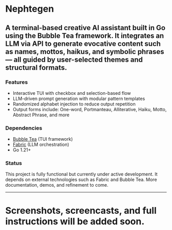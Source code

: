 # Nephtegen

## A terminal-based creative AI assistant built in Go using the Bubble Tea framework. It integrates an LLM via API to generate evocative content such as names, mottos, haikus, and symbolic phrases — all guided by user-selected themes and structural formats.

### Features

- Interactive TUI with checkbox and selection-based flow
- LLM-driven prompt generation with modular pattern templates
- Randomized alphabet injection to reduce output repetition
- Output forms include: One-word, Portmanteau, Alliterative, Haiku, Motto, Abstract Phrase, and more

### Dependencies

- [Bubble Tea](https://github.com/charmbracelet/bubbletea) (TUI framework)
- [Fabric](https://github.com/your-fabric-link) (LLM orchestration)
- Go 1.21+

### Status

This project is fully functional but currently under active development. It depends on external technologies such as Fabric and Bubble Tea. More documentation, demos, and refinement to come.

---

# Screenshots, screencasts, and full instructions will be added soon.


